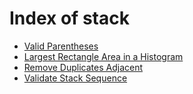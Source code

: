 # Index of stack

* [Valid Parentheses](valid_parenthesis.py)
* [Largest Rectangle Area in a Histogram](largest_rectangle_area_in_histogram.py)
* [Remove Duplicates Adjacent](remove_duplicates_adjacent.py)
* [Validate Stack Sequence](validate_stack_sequence.py)
